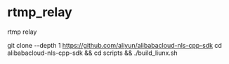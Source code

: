 # rtmp_relay
rtmp relay

git clone --depth 1 https://github.com/aliyun/alibabacloud-nls-cpp-sdk
cd alibabacloud-nls-cpp-sdk && cd scripts && ./build_liunx.sh